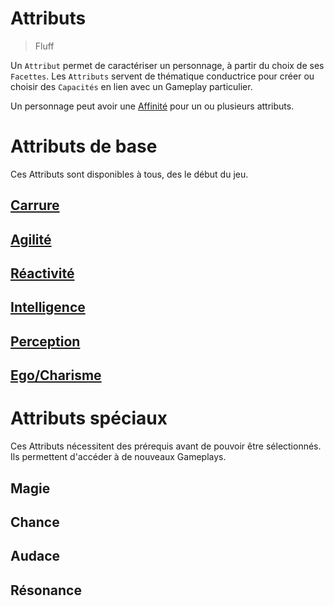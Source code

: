 #  Attributs
> Fluff

Un `Attribut` permet de caractériser un personnage, à partir du choix de ses `Facettes`. Les `Attributs` servent de thématique conductrice pour créer ou choisir des `Capacités` en lien avec un Gameplay particulier. 

 Un personnage peut avoir une 
[Affinité](https://trello.com/c/mwxOIKuK) pour un ou plusieurs attributs.

# Attributs de base

Ces Attributs sont disponibles à tous, des le début du jeu. 

## [Carrure](https://trello.com/c/JBd25wuh)

## [Agilité](https://trello.com/c/aw5UDhjv)

## [Réactivité](https://trello.com/c/ZcVbZiZL)

## [Intelligence](https://trello.com/c/NUsrM9RG)

## [Perception](https://trello.com/c/grux427F)

## [Ego/Charisme](https://trello.com/c/kg1pDsAh)

# Attributs spéciaux

Ces Attributs nécessitent des prérequis avant de pouvoir être sélectionnés. Ils permettent d'accéder à de nouveaux Gameplays.

## Magie

## Chance

## Audace

## Résonance
